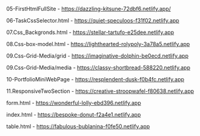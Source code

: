05-FirstHtmlFullSite - https://dazzling-kitsune-72dbf6.netlify.app/

06-TaskCssSelector.html - https://quiet-speculoos-f31f02.netlify.app 

07.Css_Backgronds.html - https://stellar-tartufo-e25dee.netlify.app 

08.Css-box-model.html - https://lighthearted-rolypoly-3a78a5.netlify.app

09.Css-Grid-Media/grid - https://imaginative-dolphin-be0ecd.netlify.app

09.Css-Grid-Media/media - https://classy-shortbread-588220.netlify.app

10-PortfolioMiniWebPage - https://resplendent-dusk-f0b4fc.netlify.app

11.ResponsiveTwoSection - https://creative-stroopwafel-f80638.netlify.app

form.html - https://wonderful-lolly-ebd396.netlify.app 

index.html - https://bespoke-donut-f2a4e1.netlify.app

table.html - https://fabulous-bublanina-f0fe50.netlify.app

